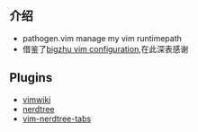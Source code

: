 ## 介绍
* pathogen.vim manage my vim runtimepath
* 借鉴了[bigzhu vim configuration](https://github.com/bigzhu/vim_conf),在此深表感谢

## Plugins
* [vimwiki](https://github.com/vimwiki/vimwiki.git)
* [nerdtree](git@github.com:bigzhu/nerdtree.git)
* [vim-nerdtree-tabs](https://github.com/jistr/vim-nerdtree-tabs.git)
